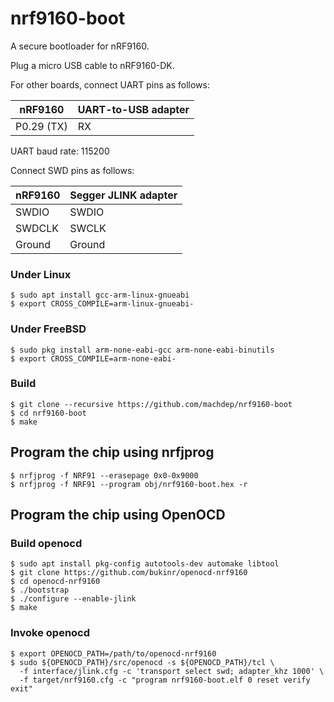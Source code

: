 # nrf9160-boot

A secure bootloader for nRF9160.

Plug a micro USB cable to nRF9160-DK.

For other boards, connect UART pins as follows:

| nRF9160          | UART-to-USB adapter  |
| ----------------- | -------------------- |
| P0.29 (TX)        | RX                   |

UART baud rate: 115200

Connect SWD pins as follows:

| nRF9160           | Segger JLINK adapter |
| ----------------- | -------------------- |
| SWDIO             | SWDIO                |
| SWDCLK            | SWCLK                |
| Ground            | Ground               |

### Under Linux
    $ sudo apt install gcc-arm-linux-gnueabi
    $ export CROSS_COMPILE=arm-linux-gnueabi-
### Under FreeBSD
    $ sudo pkg install arm-none-eabi-gcc arm-none-eabi-binutils
    $ export CROSS_COMPILE=arm-none-eabi-
### Build
    $ git clone --recursive https://github.com/machdep/nrf9160-boot
    $ cd nrf9160-boot
    $ make

## Program the chip using nrfjprog
    $ nrfjprog -f NRF91 --erasepage 0x0-0x9000
    $ nrfjprog -f NRF91 --program obj/nrf9160-boot.hex -r

## Program the chip using OpenOCD

### Build openocd
    $ sudo apt install pkg-config autotools-dev automake libtool
    $ git clone https://github.com/bukinr/openocd-nrf9160
    $ cd openocd-nrf9160
    $ ./bootstrap
    $ ./configure --enable-jlink
    $ make

### Invoke openocd
    $ export OPENOCD_PATH=/path/to/openocd-nrf9160
    $ sudo ${OPENOCD_PATH}/src/openocd -s ${OPENOCD_PATH}/tcl \
      -f interface/jlink.cfg -c 'transport select swd; adapter_khz 1000' \
      -f target/nrf9160.cfg -c "program nrf9160-boot.elf 0 reset verify exit"
